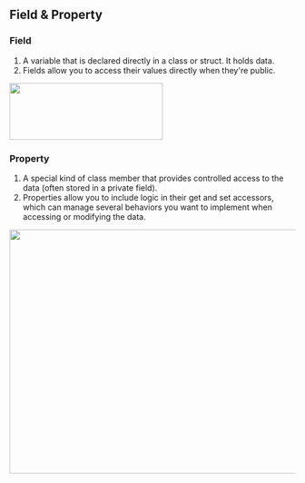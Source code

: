 ## Field & Property
### Field
1. A variable that is declared directly in a class or struct. It holds data.<br>
2. Fields allow you to access their values directly when they're public.<br>
<img src="https://github.com/user-attachments/assets/b337d8d7-ce52-4d24-84f0-21a677a26448" width="270" height="100" />

### Property
1. A special kind of class member that provides controlled access to the data (often stored in a private field).<br>
2. Properties allow you to include logic in their get and set accessors, which can manage several behaviors you want to implement when accessing or modifying the data.<br>
<img src="https://github.com/user-attachments/assets/2abcfb92-b094-46b7-a85d-e55ec2dbe96d" width="600" height="430" />
